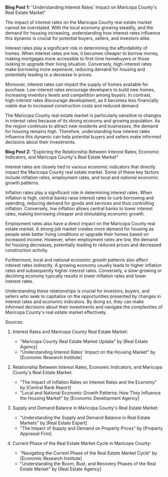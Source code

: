 **Blog Post 1:** "Understanding Interest Rates' Impact on Maricopa County's Real Estate Market"

The impact of interest rates on the Maricopa County real estate market cannot be overstated. With the local economy growing steadily, and the demand for housing increasing, understanding how interest rates influence this dynamic is crucial for potential buyers, sellers, and investors alike.

Interest rates play a significant role in determining the affordability of homes. When interest rates are low, it becomes cheaper to borrow money, making mortgages more accessible to first-time homebuyers or those looking to upgrade their living situation. Conversely, high-interest rates make borrowing more expensive, reducing demand for housing and potentially leading to a decrease in prices.

Moreover, interest rates can impact the supply of homes available for purchase. Low-interest rates encourage developers to build new homes, increasing inventory levels and competition among buyers. In contrast, high-interest rates discourage development, as it becomes less financially viable due to increased construction costs and reduced demand.

The Maricopa County real estate market is particularly sensitive to changes in interest rates because of its strong economy and growing population. As the region continues to attract new residents and businesses, the demand for housing remains high. Therefore, understanding how interest rates influence this dynamic can help potential buyers and sellers make informed decisions about their investments.

**Blog Post 2:** "Exploring the Relationship Between Interest Rates, Economic Indicators, and Maricopa County's Real Estate Market"

Interest rates are closely tied to various economic indicators that directly impact the Maricopa County real estate market. Some of these key factors include inflation rates, employment rates, and local and national economic growth patterns.

Inflation rates play a significant role in determining interest rates. When inflation is high, central banks raise interest rates to curb borrowing and spending, reducing demand for goods and services and thus controlling inflation. Conversely, low inflation allows central banks to lower interest rates, making borrowing cheaper and stimulating economic growth.

Employment rates also have a direct impact on the Maricopa County real estate market. A strong job market creates more demand for housing as people seek better living conditions or upgrade their homes based on increased income. However, when employment rates are low, the demand for housing decreases, potentially leading to reduced prices and decreased construction activity.

Furthermore, local and national economic growth patterns also affect interest rates indirectly. A growing economy usually leads to higher inflation rates and subsequently higher interest rates. Conversely, a slow-growing or declining economy typically results in lower inflation rates and lower interest rates.

Understanding these relationships is crucial for investors, buyers, and sellers who seek to capitalize on the opportunities presented by changes in interest rates and economic indicators. By doing so, they can make informed decisions about their investments and navigate the complexities of Maricopa County's real estate market effectively.

Sources:

1. Interest Rates and Maricopa County Real Estate Market: 
   - "Maricopa County Real Estate Market Update" by [Real Estate Agency]
   - "Understanding Interest Rates' Impact on the Housing Market" by [Economic Research Institute]

2. Relationship Between Interest Rates, Economic Indicators, and Maricopa County's Real Estate Market:
   - "The Impact of Inflation Rates on Interest Rates and the Economy" by [Central Bank Report]
   - "Local and National Economic Growth Patterns: How They Influence the Housing Market" by [Economic Development Agency]

3. Supply and Demand Balance in Maricopa County's Real Estate Market:
   - "Understanding the Supply and Demand Balance in Real Estate Markets" by [Real Estate Expert]
   - "The Impact of Supply and Demand on Property Prices" by [Property Appraisal Firm]

4. Current Phase of the Real Estate Market Cycle in Maricopa County:
   - "Navigating the Current Phase of the Real Estate Market Cycle" by [Economic Research Institute]
   - "Understanding the Boom, Bust, and Recovery Phases of the Real Estate Market" by [Real Estate Agency]